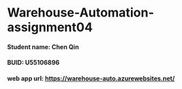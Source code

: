 # Warehouse-Automation-assignment04
#### Student name: Chen Qin
#### BUID: U55106896
#### web app url: https://warehouse-auto.azurewebsites.net/
